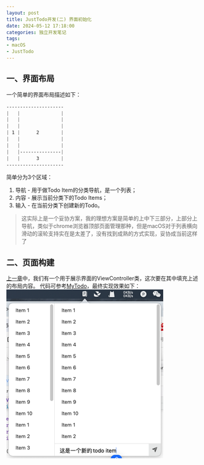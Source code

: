 ```yaml
---
layout: post
title: JustTodo开发(二) 界面初始化
date: 2024-05-12 17:18:00
categories: 独立开发笔记
tags:
- macOS
- JustTodo
---
```


## 一、界面布局
一个简单的界面布局描述如下：
```css
---------------------
|   |               |
|   |               |
|   |               |
| 1 |      2        |
|   |               |
|   |               |
|   |---------------|
|   |      3        |
---------------------
```
简单分为3个区域：
1. 导航 - 用于做Todo Item的分类导航，是一个列表；
2. 内容 - 展示当前分类下的Todo Items；
3. 输入 - 在当前分类下创建新的Todo。

> 这实际上是一个妥协方案，我的理想方案是简单的上中下三部分，上部分上导航，类似于chrome浏览器顶部页面管理那种，但是macOS对于列表横向滑动的滚轮支持实在是太差了，没有找到成熟的方式实现，妥协成当前这样了

## 二、页面构建
[上一章]()中，我们有一个用于展示界面的ViewController类，这次要在其中填充上述的布局内容。
代码可参考[MyTodo](https://github.com/boybeak/MyTodo)，最终实现效果如下：
![my_todo_ui_init](/assets/images/my_todo_ui_init.png)